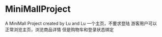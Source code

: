 # MiniMallProject
A MiniMall Project created by Lu and Lu
一个主页，不要求登陆
游客用户可以正常浏览主页，浏览商品详情
但是购物车和登录状态绑定

